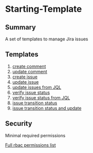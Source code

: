 # Starting-Template

## Summary

A set of templates to manage Jira issues

## Templates

1. [create comment](https://github.com/codefresh-io/argo-hub/blob/main/workflows/jira/versions/0.0.1/docs/jira-create-comment.md) 
2. [update comment](https://github.com/codefresh-io/argo-hub/blob/main/workflows/jira/versions/0.0.1/docs/jira-update-comment.md) 
3. [create issue](https://github.com/codefresh-io/argo-hub/blob/main/workflows/jira/versions/0.0.1/docs/jira-create-issue.md) 
4. [update issue](https://github.com/codefresh-io/argo-hub/blob/main/workflows/jira/versions/0.0.1/docs/jira-update-issue.md) 
5. [update issues from JQL](https://github.com/codefresh-io/argo-hub/blob/main/workflows/jira/versions/0.0.1/docs/jira-update-all-from-jql.md) 
6. [verify issue status](https://github.com/codefresh-io/argo-hub/blob/main/workflows/jira/versions/0.0.1/docs/jira-verify-status.md) 
7. [verify issue status from JQL](https://github.com/codefresh-io/argo-hub/blob/main/workflows/jira/versions/0.0.1/docs/jira-verify-status-from-jql.md) 
8. [issue transition status](https://github.com/codefresh-io/argo-hub/blob/main/workflows/jira/versions/0.0.1/docs/jira-issue-transition-status.md) 
9. [issue transition status and update](https://github.com/codefresh-io/argo-hub/blob/main/workflows/jira/versions/0.0.1/docs/jira-issue-transition-status-and-update.md) 

## Security

Minimal required permissions

[Full rbac permissions list](https://github.com/codefresh-io/argo-hub/blob/main/workflows/jira/versions/0.0.1/rbac.yaml)
